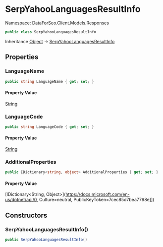 # SerpYahooLanguagesResultInfo

Namespace: DataForSeo.Client.Models.Responses

```csharp
public class SerpYahooLanguagesResultInfo
```

Inheritance [Object](https://docs.microsoft.com/en-us/dotnet/api/Object) → [SerpYahooLanguagesResultInfo](./SerpYahooLanguagesResultInfo.md)

## Properties

### **LanguageName**

```csharp
public string LanguageName { get; set; }
```

#### Property Value

[String](https://docs.microsoft.com/en-us/dotnet/api/String)<br>

### **LanguageCode**

```csharp
public string LanguageCode { get; set; }
```

#### Property Value

[String](https://docs.microsoft.com/en-us/dotnet/api/String)<br>

### **AdditionalProperties**

```csharp
public IDictionary<string, object> AdditionalProperties { get; set; }
```

#### Property Value

[IDictionary&lt;String, Object&gt;](https://docs.microsoft.com/en-us/dotnet/api/0, Culture=neutral, PublicKeyToken=7cec85d7bea7798e]])<br>

## Constructors

### **SerpYahooLanguagesResultInfo()**

```csharp
public SerpYahooLanguagesResultInfo()
```

